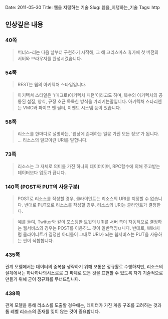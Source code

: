 Date: 2011-05-30
Title: 웹을 지탱하는 기술
Slug: 웹을_지탱하는_기술
Tags: http

## 인상깊은 내용

### 40쪽
> 버너스-리는 다음 날부터 구현하기 시작해, 그 해 크리스마스 휴가에 첫  버전의 서버와 브라우저를 완성시켰습니다.

### 54쪽
> REST는 웹의 아키텍처 스타일입니다.

> 아키텍쳐 스타일은 '(매크로)아키텍처 패턴'이라고도 하며, 복수의 아키텍처의 공통된 설질, 양식, 규정 호근 독특한 방식을 가리키는말입니다. 아키텍처 스타리엔는 VMC와 파이프 앤 필터, 이벤트 시스템 등이 있습니다.

### 58쪽
> 리소스를 한마디로 설명하는, '웹상에 존재하는 일믕 가진 모든 정보'가 됩니다. ... 리소스의 일므이란 URI를 말합니다.

### 73쪽
> 리소스는 그 자체로 의미를 가진 하나의 데이터이며, RPC함수에 의해 주고받는 데이터보다 입도가 큽니다.

### 140쪽 (POST와 PUT의 사용구분)
> POST로 리소스를 작성할 경우, 클라이언트는 리소스의 URI를 지정할 수 없습니다. 반대로 PUT으로 리소스를 작성할 경우, 리소스의 URI는 클라언트가 결정한다.

> 예를 들여, Twitter와 같이 포스팅한 트윗의 URI를 서버 측이 자동적으로 결정하는 웹서비스의 경우는 POST를 이용하느 것이 일반적잉ㅂ니다. 반대로, Wiki처럼 클라이너트가 결정한 아티틀이 그대로 URI가 되는 웹서비스는 PUT을 사용하는 편이 적합합니다.

### 435쪽
관계 모델에서는 데이터의 중복을 생략하기 위해 보통은 정규활르 수행하지만, 리소스의 설계에서는 하나하나의시소르르 그 짜체로 모든 것을 표현할 수 있도록 자기 기술적으로 만들기 위해 굳이 정규화를 무너뜨립니다.

### 438쪽
관계 모델을 통해 리소스를 도출할 경우에는, 데이터가 가진 계층 구조를 고려하는 것과 톱 레벨 리소스의 존재를 잊이 않는 것이 중요합니다.
